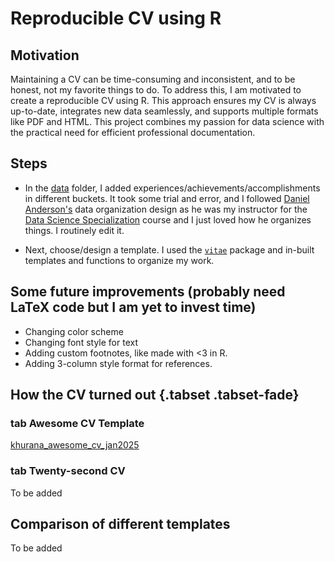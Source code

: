 # Reproducible CV using R

## Motivation

Maintaining a CV can be time-consuming and inconsistent, and to be honest, not my favorite things to do. To address this, I am motivated to create a reproducible CV using R. This approach ensures my CV is always up-to-date, integrates new data seamlessly, and supports multiple formats like PDF and HTML. This project combines my passion for data science with the practical need for efficient professional documentation.

## Steps

- In the [data](khurana_cv/data) folder, I added experiences/achievements/accomplishments in different buckets. It took some trial and error, and I followed [Daniel Anderson's](https://github.com/datalorax/anderson-cv) data organization design as he was my instructor for the [Data Science Specialization](https://education.uoregon.edu/epol/specialization-educational-data-science) course and I just loved how he organizes things. I routinely edit it.

- Next, choose/design a template. I used the [`vitae`](https://github.com/mitchelloharawild/vitae) package and in-built templates and functions to organize my work.

## Some future improvements (probably need LaTeX code but I am yet to invest time)

- Changing color scheme 
- Changing font style for text
- Adding custom footnotes, like made with <3 in R.
- Adding 3-column style format for references.

## How the CV turned out {.tabset .tabset-fade}

### tab Awesome CV Template

[khurana_awesome_cv_jan2025](khurana_cv/vitae_awesomecv/khurana_jan2025_vitae.pdf)

### tab Twenty-second CV 

To be added

## Comparison of different templates

To be added